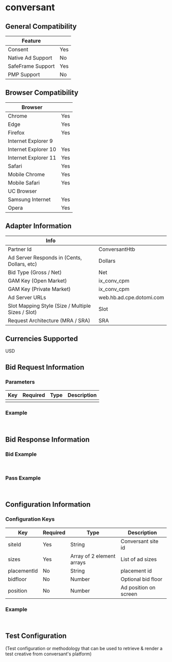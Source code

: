 # conversant
## General Compatibility
|Feature|  |
|---|---|
| Consent | Yes |
| Native Ad Support | No |
| SafeFrame Support | Yes |
| PMP Support | No |
 
## Browser Compatibility
| Browser |  |
|--- |---|
| Chrome | Yes |
| Edge | Yes |
| Firefox | Yes |
| Internet Explorer 9 |  |
| Internet Explorer 10 | Yes |
| Internet Explorer 11 | Yes |
| Safari | Yes |
| Mobile Chrome | Yes |
| Mobile Safari | Yes |
| UC Browser | |
| Samsung Internet | Yes |
| Opera | Yes |
 
## Adapter Information
| Info | |
|---|---|
| Partner Id | ConversantHtb |
| Ad Server Responds in (Cents, Dollars, etc) | Dollars |
| Bid Type (Gross / Net) | Net |
| GAM Key (Open Market) | ix_conv_cpm |
| GAM Key (Private Market) | ix_conv_cpm |
| Ad Server URLs | web.hb.ad.cpe.dotomi.com |
| Slot Mapping Style (Size / Multiple Sizes / Slot) | Slot |
| Request Architecture (MRA / SRA) | SRA |
 
## Currencies Supported
 USD
## Bid Request Information
### Parameters
| Key | Required | Type | Description |
|---|---|---|---|
| | | | |
 
### Example
```javascript
 
```
 
## Bid Response Information
### Bid Example
```javascript
 
```
### Pass Example
```javascript
 
```
 
## Configuration Information
### Configuration Keys
| Key | Required | Type | Description |
|---|---|---|---|
| siteId | Yes | String | Conversant site id |
| sizes | Yes | Array of 2 element arrays | List of ad sizes |
| placementId | No | String | placement id |
| bidfloor | No | Number | Optional bid floor |
| position | No | Number | Ad position on screen |
### Example
```javascript
 
```

## Test Configuration
(Test configuration or methodology that can be used to retrieve & render a test creative from conversant's platform)
```javascript
 
```
